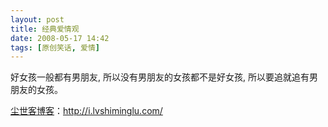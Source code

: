 ```yaml
---
layout: post
title: 经典爱情观
date: 2008-05-17 14:42
tags: [原创笑话, 爱情]
---
```

<div class="articleContent">好女孩一般都有男朋友,
所以没有男朋友的女孩都不是好女孩,
所以要追就追有男朋友的女孩。</div>

<a href="http://i.lvshiminglu.com/">尘世客博客</a>：<a href="http://i.lvshiminglu.com/">http://i.lvshiminglu.com/</a>

